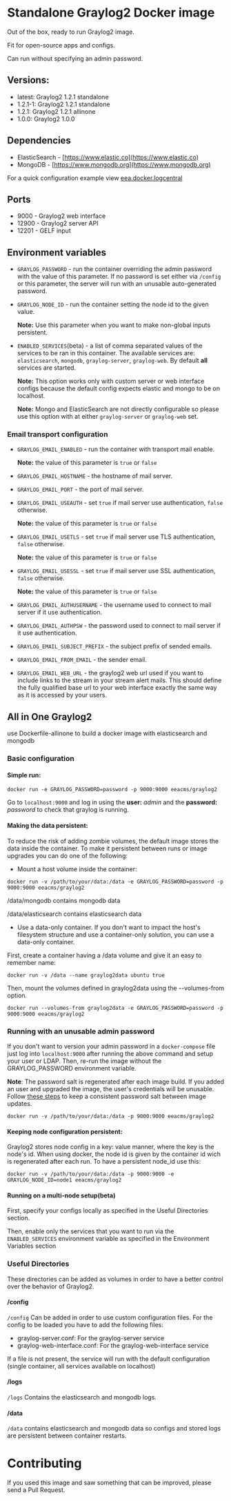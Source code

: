 # Standalone Graylog2 Docker image

Out of the box, ready to run Graylog2 image.

Fit for open-source apps and configs.

Can run without specifying an admin password.

## Versions:
* latest: Graylog2 1.2.1 standalone
* 1.2.1-1: Graylog2 1.2.1 standalone
* 1.2.1: Graylog2 1.2.1 allinone
* 1.0.0: Graylog2 1.0.0

## Dependencies

* ElasticSearch - [https://www.elastic.co](https://www.elastic.co)
* MongoDB - [https://www.mongodb.org](https://www.mongodb.org)

For a quick configuration example view [eea.docker.logcentral](https://github.com/eea/eea.docker.logcentral/blob/master/docker-compose.yml)

## Ports

* 9000 - Graylog2 web interface
* 12900 - Graylog2 server API
* 12201 - GELF input

## Environment variables

* ```GRAYLOG_PASSWORD``` - run the container overriding the admin password with
  the value of this parameter. If no password is set either via ```/config``` or
  this parameter, the server will run with an unusable auto-generated password.

* ```GRAYLOG_NODE_ID``` - run the container setting the node id to the given
  value.

  __Note:__ Use this parameter when you want to make non-global inputs persistent.

* ```ENABLED_SERVICES```(beta) - a list of comma separated values of the services to
  be ran in this container. The available services are: ```elasticsearch```,
  ```mongodb```, ```graylog-server```, ```graylog-web```. By default __all__
  services are started.

  __Note:__ This option works only with custom server or
  web interface configs because the default config expects elastic and mongo to be on localhost.

  __Note:__ Mongo and ElasticSearch are not directly configurable
  so please use this option with at either ```graylog-server``` or ```graylog-web``` set.

### Email transport configuration

* ```GRAYLOG_EMAIL_ENABLED``` - run the container with transport mail enable.
 
  __Note:__ the value of this parameter is ```true``` or ```false```

* ```GRAYLOG_EMAIL_HOSTNAME``` - the hostname of mail server.

* ```GRAYLOG_EMAIL_PORT``` - the port of mail server.

* ```GRAYLOG_EMAIL_USEAUTH``` - set ```true``` if mail server use authentication, ```false``` otherwise.

  __Note:__ the value of this parameter is ```true``` or ```false```

* ```GRAYLOG_EMAIL_USETLS``` - set ```true``` if mail server use TLS authentication, ```false``` otherwise.

  __Note:__ the value of this parameter is ```true``` or ```false```

* ```GRAYLOG_EMAIL_USESSL``` - set ```true``` if mail server use SSL authentication, ```false``` otherwise.

  __Note:__ the value of this parameter is ```true``` or ```false```

* ```GRAYLOG_EMAIL_AUTHUSERNAME``` - the username used to connect to mail server if it use authentication.

* ```GRAYLOG_EMAIL_AUTHPSW``` - the password used to connect to mail server if it use authentication.

* ```GRAYLOG_EMAIL_SUBJECT_PREFIX``` - the subject prefix of sended emails.

* ```GRAYLOG_EMAIL_FROM_EMAIL``` - the sender email.

* ```GRAYLOG_EMAIL_WEB_URL``` - the graylog2 web url used if you want to include links to the stream in your stream alert mails.
This should define the fully qualified base url to your web interface exactly the same way as it is accessed by your users.

## All in One Graylog2
use Dockerfile-allinone to build a docker image with elasticsearch and mongodb

### Basic configuration
#### Simple run:
```
docker run -e GRAYLOG_PASSWORD=password -p 9000:9000 eeacms/graylog2
```
Go to ```localhost:9000``` and log in using the __user:__ _admin_ and the __password:__ _password_
to check that graylog is running.

#### Making the data persistent:
To reduce the risk of adding zombie volumes, the default image stores the data
inside the container. To make it persistent between runs or image upgrades you
can do one of the following:

* Mount a host volume inside the container:

```
docker run -v /path/to/your/data:/data -e GRAYLOG_PASSWORD=password -p 9000:9000 eeacms/graylog2
```

/data/mongodb contains mongodb data

/data/elasticsearch contains elasticsearch data

* Use a data-only container.
  If you don't want to impact the host's filesystem structure and use a
  container-only solution, you can use a data-only container.

First, create a container having a /data volume and give it an easy to remember
name:

```
docker run -v /data --name graylog2data ubuntu true
```

Then, mount the volumes defined in graylog2data using the --volumes-from
option.

```
docker run --volumes-from graylog2data -e GRAYLOG_PASSWORD=password -p 9000:9000 eeacms/graylog2
```

### Running with an unusable admin password
If you don't want to version your admin password in a ```docker-compose``` file
just log into ```localhost:9000``` after running the above command and setup your user or LDAP.
Then, re-run the image without the GRAYLOG_PASSWORD environment variable.

__Note__: The password salt is regenerated after each image build. If you added
an user and upgraded the image, the user's credentials will be unusable.
Follow [these steps](#config) to keep a consistent password salt between image updates.

```
docker run -v /path/to/your/data:/data -p 9000:9000 eeacms/graylog2
```

#### Keeping node configuration persistent:
Graylog2 stores node config in a key: value manner, where the key is the node's id.
When using docker, the node id is given by the container id wich is regenerated after
each run. To have a persistent node_id use this:

```
docker run -v /path/to/your/data:/data -p 9000:9000 -e GRAYLOG_NODE_ID=node1 eeacms/graylog2
```

#### Running on a multi-node setup(beta)

First, specify your configs locally as specified in the Useful Directories
section.

Then, enable only the services that you want to run via the ```ENABLED_SERVICES```
environment variable as specified in the Environment Variables section

### Useful Directories

These directories can be added as volumes in order to have a better control
over the behavior of Graylog2.

#### /config

```/config``` Can be added in order to use custom configuration files.
For the config to be loaded you have to add the following files:
* graylog-server.conf: For the graylog-server service
* graylog-web-interface.conf: For the graylog-web-interface service

If a file is not present, the service will run with the default configuration
(single container, all services available on localhost)

#### /logs

```/logs``` Contains the elasticsearch and mongodb logs.

#### /data

```/data``` contains elasticsearch and mongodb data so configs and stored logs are
persistent between container restarts.

# Contributing

If you used this image and saw something that can be improved, please send a Pull Request.
